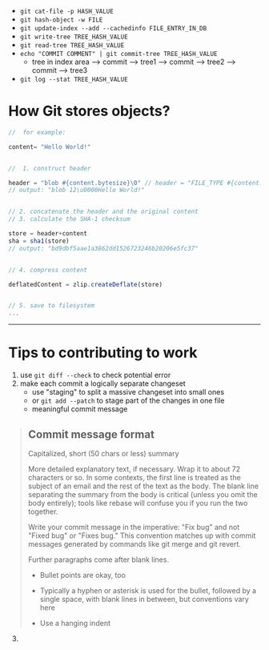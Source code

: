 - `git cat-file -p HASH_VALUE`
- `git hash-object -w FILE`
- `git update-index --add --cachedinfo FILE_ENTRY_IN_DB`
- `git write-tree TREE_HASH_VALUE`
- `git read-tree TREE_HASH_VALUE`
- `echo "COMMIT COMMENT" | git commit-tree TREE_HASH_VALUE`
    - tree in index area --> commit --> tree1 --> commit --> tree2 --> commit --> tree3
- `git log --stat TREE_HASH_VALUE`


# How Git stores objects?

```js
//  for example:

content= "Hello World!"


//  1. construct header

header = "blob #{content.bytesize}\0" // header = "FILE_TYPE #{content.bytesize}\0"
// output: "blob 12\u0000Hello World!"


// 2. concatenate the header and the original content
// 3. calculate the SHA-1 checksum

store = header+content
sha = sha1(store)
// output: "bd9dbf5aae1a3862dd1526723246b20206e5fc37"


// 4. compress content

deflatedContent = zlip.createDeflate(store)


// 5. save to filesystem
...
```
---

# Tips to contributing to work

1. use `git diff --check` to check potential error 
2. make each commit a logically separate changeset
    - use "staging" to split a massive changeset into small ones
    - or `git add --patch` to stage part of the changes in one file
    - meaningful commit message

> ## Commit message format ##
> Capitalized, short (50 chars or less) summary
> 
> More detailed explanatory text, if necessary.  Wrap it to about 72
> characters or so.  In some contexts, the first line is treated as the
> subject of an email and the rest of the text as the body.  The blank
> line separating the summary from the body is critical (unless you omit
> the body entirely); tools like rebase will confuse you if you run the
> two together.
> 
> Write your commit message in the imperative: "Fix bug" and not "Fixed bug"
> or "Fixes bug."  This convention matches up with commit messages generated
> by commands like git merge and git revert.
> 
> Further paragraphs come after blank lines.
> 
> - Bullet points are okay, too
> 
> - Typically a hyphen or asterisk is used for the bullet, followed by a
>   single space, with blank lines in between, but conventions vary here
> 
> - Use a hanging indent

3. 



